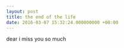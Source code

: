 ```yaml
---
layout: post
title: the end of the life
date: 2016-03-07 15:32:24.000000000 +08:00
---
```


dear i miss you so much
